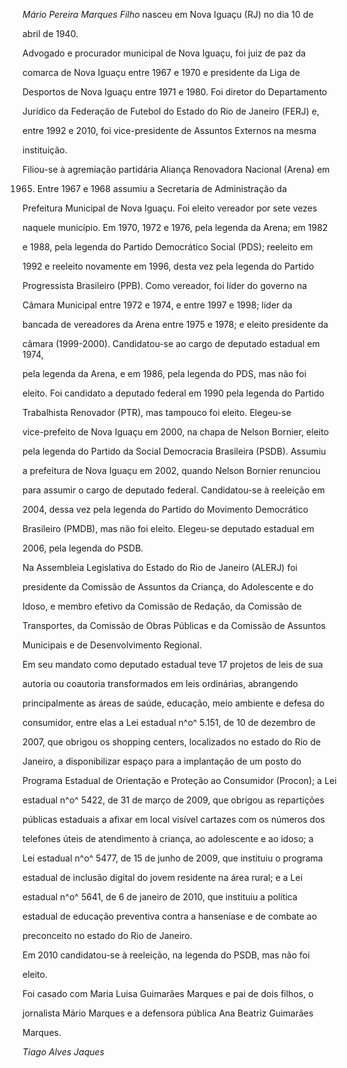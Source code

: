 

*Mário Pereira Marques Filho* nasceu em Nova Iguaçu (RJ) no dia 10 de

abril de 1940.



Advogado e procurador municipal de Nova Iguaçu, foi juiz de paz da

comarca de Nova Iguaçu entre 1967 e 1970 e presidente da Liga de

Desportos de Nova Iguaçu entre 1971 e 1980. Foi diretor do Departamento

Jurídico da Federação de Futebol do Estado do Rio de Janeiro (FERJ) e,

entre 1992 e 2010, foi vice-presidente de Assuntos Externos na mesma

instituição.



Filiou-se à agremiação partidária Aliança Renovadora Nacional (Arena) em

1965. Entre 1967 e 1968 assumiu a Secretaria de Administração da

Prefeitura Municipal de Nova Iguaçu. Foi eleito vereador por sete vezes

naquele município. Em 1970, 1972 e 1976, pela legenda da Arena; em 1982

e 1988, pela legenda do Partido Democrático Social (PDS); reeleito em

1992 e reeleito novamente em 1996, desta vez pela legenda do Partido

Progressista Brasileiro (PPB). Como vereador, foi líder do governo na

Câmara Municipal entre 1972 e 1974, e entre 1997 e 1998; líder da

bancada de vereadores da Arena entre 1975 e 1978; e eleito presidente da

câmara (1999-2000). Candidatou-se ao cargo de deputado estadual em 1974,

pela legenda da Arena, e em 1986, pela legenda do PDS, mas não foi

eleito. Foi candidato a deputado federal em 1990 pela legenda do Partido

Trabalhista Renovador (PTR), mas tampouco foi eleito. Elegeu-se

vice-prefeito de Nova Iguaçu em 2000, na chapa de Nelson Bornier, eleito

pela legenda do Partido da Social Democracia Brasileira (PSDB). Assumiu

a prefeitura de Nova Iguaçu em 2002, quando Nelson Bornier renunciou

para assumir o cargo de deputado federal. Candidatou-se à reeleição em

2004, dessa vez pela legenda do Partido do Movimento Democrático

Brasileiro (PMDB), mas não foi eleito. Elegeu-se deputado estadual em

2006, pela legenda do PSDB.



Na Assembleia Legislativa do Estado do Rio de Janeiro (ALERJ) foi

presidente da Comissão de Assuntos da Criança, do Adolescente e do

Idoso, e membro efetivo da Comissão de Redação, da Comissão de

Transportes, da Comissão de Obras Públicas e da Comissão de Assuntos

Municipais e de Desenvolvimento Regional.



Em seu mandato como deputado estadual teve 17 projetos de leis de sua

autoria ou coautoria transformados em leis ordinárias, abrangendo

principalmente as áreas de saúde, educação, meio ambiente e defesa do

consumidor, entre elas a Lei estadual n^o^ 5.151, de 10 de dezembro de

2007, que obrigou os shopping centers, localizados no estado do Rio de

Janeiro, a disponibilizar espaço para a implantação de um posto do

Programa Estadual de Orientação e Proteção ao Consumidor (Procon); a Lei

estadual n^o^ 5422, de 31 de março de 2009, que obrigou as repartições

públicas estaduais a afixar em local visível cartazes com os números dos

telefones úteis de atendimento à criança, ao adolescente e ao idoso; a

Lei estadual n^o^ 5477, de 15 de junho de 2009, que instituiu o programa

estadual de inclusão digital do jovem residente na área rural; e a Lei

estadual n^o^ 5641, de 6 de janeiro de 2010, que instituiu a política

estadual de educação preventiva contra a hanseníase e de combate ao

preconceito no estado do Rio de Janeiro.



Em 2010 candidatou-se à reeleição, na legenda do PSDB, mas não foi

eleito.



Foi casado com Maria Luisa Guimarães Marques e pai de dois filhos, o

jornalista Mário Marques e a defensora pública Ana Beatriz Guimarães

Marques.



*Tiago Alves Jaques*



